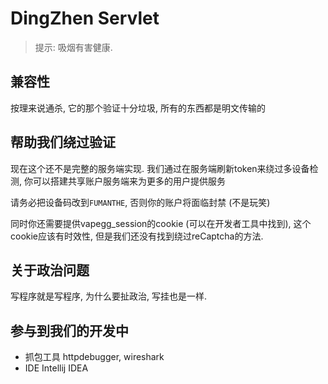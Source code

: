 # DingZhen Servlet

> 提示: 吸烟有害健康.

## 兼容性

按理来说通杀, 它的那个验证十分垃圾, 所有的东西都是明文传输的

## 帮助我们绕过验证

现在这个还不是完整的服务端实现. 我们通过在服务端刷新token来绕过多设备检测, 你可以搭建共享账户服务端来为更多的用户提供服务

请务必把设备码改到`FUMANTHE`, 否则你的账户将面临封禁 (不是玩笑)

同时你还需要提供vapegg_session的cookie (可以在开发者工具中找到), 这个cookie应该有时效性,
但是我们还没有找到绕过reCaptcha的方法.

## 关于政治问题

写程序就是写程序, 为什么要扯政治, 写挂也是一样.

## 参与到我们的开发中

- 抓包工具 httpdebugger, wireshark
- IDE Intellij IDEA
